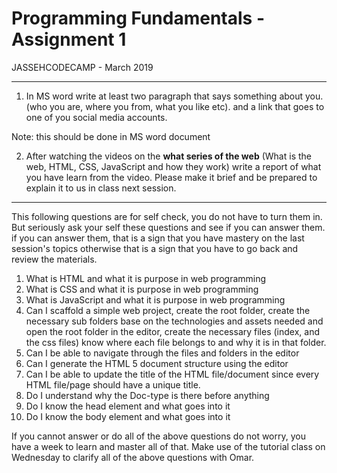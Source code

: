 # Programming Fundamentals - Assignment 1

JASSEHCODECAMP - March 2019

---

1. In MS word write at least two paragraph that says something about you. (who you are, where you from, what you like etc). and a link that goes to one of you social media accounts.

Note: this should be done in MS word document



2. After watching the videos on the **what series of the web** (What is the web, HTML, CSS, JavaScript and how they work) write a report of what you have learn from the video. Please make it brief and be prepared to explain it to us in class next session.



---



This following questions are for self check, you do not have to turn them in. But seriously ask your self these questions and see if you can answer them. if you can answer them, that is a sign that you have mastery on the last session's topics otherwise that is a sign that you have to go back and review the materials.

1. What is HTML and what it is purpose in web programming
2. What is CSS and what it is purpose in web programming
3. What is JavaScript and what it is purpose in web programming
4. Can I scaffold a simple web project, create the root folder, create the necessary sub folders base on the technologies and assets needed and open the root folder in the editor, create the necessary files (index, and the css files) know where each file belongs to and why it is in that folder. 
5. Can I be able to navigate through the files and folders in the editor
6. Can I generate the HTML 5 document structure using the editor
7. Can I be able to update the title of the HTML file/document since every HTML file/page should have a unique title.
8. Do I understand why the Doc-type is there before anything
9. Do I know the head element and what goes into it
10. Do I know the body element and what goes into it



If you cannot answer or do all of the above questions do not worry, you have a week to learn and master all of that. Make use of the tutorial class on Wednesday to clarify all of the above questions with Omar.